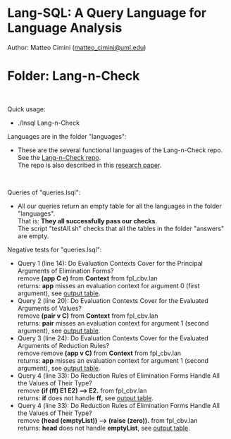 # Lang-SQL: A Query Language for Language Analysis 

Author: Matteo Cimini (matteo_cimini@uml.edu)
	<br />
# <a name="instructions"></a>Folder: Lang-n-Check
<br />

Quick usage: 
<br />
<ul>
<li> ./lnsql Lang-n-Check <br />
</ul>

Languages are in the folder "languages": <br />
<ul>
<li> These are the several functional languages of the Lang-n-Check repo. 
	<br />See the  <a href = "https://github.com/mcimini/TypeSoundnessCertifier"> Lang-n-Check repo</a>. 
	<br />The repo is also described in this <a href = "https://dl.acm.org/doi/10.1145/3426425.3426936">research paper</a>.  
</ul>
<br />


Queries of "queries.lsql":  <br />
<ul>
<li> All our queries return an empty table for all the languages in the folder "languages". 
	<br /> That is: <b>They all successfully pass our checks</b>. 
	<br /> The script "testAll.sh" checks that all the tables in the folder "answers" are empty. 
</ul>

Negative tests for "queries.lsql":  <br />
<ul>
<li> Query 1 (line 14): Do Evaluation Contexts Cover for the Principal Arguments of Elimination Forms? 
	<br /> remove <b>(app C e)</b> from <b>Context</b> from fpl_cbv.lan
	<br /> returns: <b>app</b> misses an evaluation context for argument 0 (first argument), see <a href = "tests_aux/query1_fpl.txt">output table</a>. 

<li> Query 2 (line 20): Do Evaluation Contexts Cover for the Evaluated Arguments of Values? 
	<br /> remove <b>(pair v C)</b> from <b>Context</b> from fpl_cbv.lan
	<br /> returns: <b>pair</b> misses an evaluation context for argument 1 (second argument), see <a href = "tests_aux/query2_fpl.txt">output table</a>. 

<li> Query 3 (line 24): Do Evaluation Contexts Cover for the Evaluated Arguments of Reduction Rules? 
	<br /> remove remove <b>(app v C)</b> from <b>Context</b> from fpl_cbv.lan
	<br /> returns: <b>app</b> misses an evaluation context for argument 1 (second argument), see <a href = "tests_aux/query3_fpl.txt">output table</a>. 

<li> Query 4 (line 33): Do Reduction Rules of Elimination Forms Handle All the Values of Their Type?
	<br /> remove <b>(if (ff) E1 E2) --> E2.</b> from fpl_cbv.lan
	<br /> returns: <b>if</b> does not handle <b>ff</b>, see <a href = "tests_aux/query4_1_fpl.txt">output table</a>. 

<li> Query 4 (line 33): Do Reduction Rules of Elimination Forms Handle All the Values of Their Type?
	<br /> remove <b>(head (emptyList)) --> (raise (zero)).</b> from fpl_cbv.lan
	<br /> returns: <b>head</b> does not handle <b>emptyList</b>, see <a href = "tests_aux/query4_2_fpl.txt">output table</a>. 
</ul>







